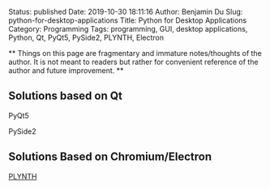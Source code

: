 Status: published
Date: 2019-10-30 18:11:16
Author: Benjamin Du
Slug: python-for-desktop-applications
Title: Python for Desktop Applications
Category: Programming
Tags: programming, GUI, desktop applications, Python, Qt, PyQt5, PySide2, PLYNTH, Electron

**
Things on this page are fragmentary and immature notes/thoughts of the author.
It is not meant to readers but rather for convenient reference of the author and future improvement.
**

## Solutions based on Qt

PyQt5

PySide2

## Solutions Based on Chromium/Electron

[PLYNTH](https://www.plynth.net/)
